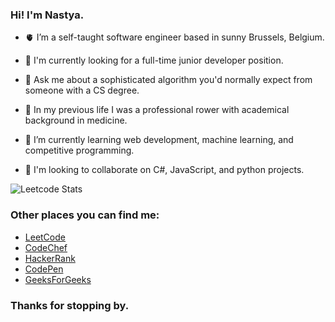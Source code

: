 ### Hi! I'm Nastya.

- 🫀 I’m a self-taught software engineer based in sunny Brussels, Belgium. 

- 🔭 I'm currently looking for a full-time junior developer position.

- 💬 Ask me about a sophisticated algorithm you'd normally expect from someone with a CS degree. 

- 🦾 In my previous life I was a professional rower with academical background in medicine.

- 🌱 I’m currently learning web development, machine learning, and competitive programming.

- 👯 I'm looking to collaborate on C#, JavaScript, and python projects. 

![Leetcode Stats](https://leetcard.jacoblin.cool/yanina-nas?cache=0?theme=dark&font=Poppins&ext=heatmap)

### Other places you can find me:
- [LeetCode][leetcode]
- [CodeChef][codechef]
- [HackerRank][hackerrank]
- [CodePen][codepen]
- [GeeksForGeeks][gfg]

[leetcode]: https://leetcode.com/yanina-nas/
[codechef]: https://www.codechef.com/users/sia_ch
[hackerrank]: https://www.hackerrank.com/plainwhiteyoghu1
[codepen]: https://codepen.io/yanina-nas
[gfg]: https://auth.geeksforgeeks.org/user/plainwhiteyoghurt

### Thanks for stopping by.
